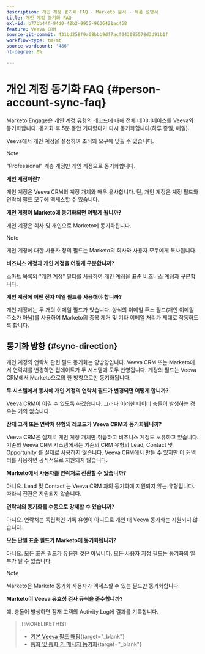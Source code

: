 ```yaml
---
description: 개인 계정 동기화 FAQ - Marketo 문서 - 제품 설명서
title: 개인 계정 동기화 FAQ
exl-id: b77bb44f-94d0-40b2-9955-9636421ac468
feature: Veeva CRM
source-git-commit: 431bd258f9a68bbb9df7acf043085578d3d91b1f
workflow-type: tm+mt
source-wordcount: '486'
ht-degree: 0%

---
```


# 개인 계정 동기화 FAQ {#person-account-sync-faq}

Marketo Engage은 개인 계정 유형의 레코드에 대해 전체 데이터베이스를 Veeva와 동기화합니다. 동기화 후 5분 동안 기다렸다가 다시 동기화합니다(하루 종일, 매일).

Veeva에서 개인 계정을 설정하여 조직의 요구에 맞출 수 있습니다.

>[!NOTE]
>
>&quot;Professional&quot; 계층 계정만 개인 계정으로 동기화합니다.

**개인 계정이란?**

개인 계정은 Veeva CRM의 계정 개체와 매우 유사합니다. 단, 개인 계정은 계정 필드와 연락처 필드 모두에 액세스할 수 있습니다.

**개인 계정이 Marketo에 동기화되면 어떻게 됩니까?**

개인 계정은 회사 및 개인으로 Marketo에 동기화됩니다.

>[!NOTE]
>
>개인 계정에 대한 사용자 정의 필드는 Marketo의 회사와 사용자 모두에게 복사됩니다.

**비즈니스 계정과 개인 계정을 어떻게 구분합니까?**

스마트 목록의 &quot;개인 계정&quot; 필터를 사용하여 개인 계정을 표준 비즈니스 계정과 구분합니다.

**개인 계정에 어떤 전자 메일 필드를 사용해야 합니까?**

개인 계정에는 두 개의 이메일 필드가 있습니다. 양식의 이메일 주소 필드(개인 이메일 주소가 아님)를 사용하여 Marketo의 중복 제거 및 기타 이메일 처리가 제대로 작동하도록 합니다.

## 동기화 방향 {#sync-direction}

개인 계정의 연락처 관련 필드 동기화는 양방향입니다. Veeva CRM 또는 Marketo에서 연락처를 변경하면 업데이트가 두 시스템에 모두 반영됩니다. 계정의 필드는 Veeva CRM에서 Marketo으로의 한 방향으로만 동기화됩니다.

**두 시스템에서 동시에 개인 계정의 연락처 필드가 변경되면 어떻게 합니까?**

Veeva CRM이 이길 수 있도록 하겠습니다. 그러나 이러한 데이터 충돌이 발생하는 경우는 거의 없습니다.

**잠재 고객 또는 연락처 유형의 레코드가 Veeva CRM과 동기화됩니까?**

Veeva CRM은 실제로 개인 계정 개체만 취급하고 비즈니스 계정도 보유하고 있습니다. 기존의 Veeva CRM 시스템에서는 기존의 CRM 유형의 Lead, Contact 및 Opportunity 를 실제로 사용하지 않습니다. Veeva CRM에서 만들 수 있지만 이 커넥터를 사용하면 공식적으로 지원되지 않습니다.

**Marketo에서 사용자를 연락처로 전환할 수 있습니까?**

아니요. Lead 및 Contact 는 Veeva CRM 과의 동기화에 지원되지 않는 유형입니다. 따라서 전환은 지원되지 않습니다.

**연락처의 동기화를 수동으로 강제할 수 있습니까?**

아니요. 연락처는 독립적인 기록 유형이 아니므로 개인 대 Veeva 동기화는 지원되지 않습니다.

**모든 단일 표준 필드가 Marketo에 동기화됩니까?**

아니요. 모든 표준 필드가 유용한 것은 아닙니다. 모든 사용자 지정 필드는 동기화의 일부가 될 수 있습니다.

>[!NOTE]
>
>Marketo은 Marketo 동기화 사용자가 액세스할 수 있는 필드만 동기화합니다.

**Marketo이 Veeva 유효성 검사 규칙을 준수합니까?**

예. 충돌이 발생하면 잠재 고객의 Activity Log에 결과를 기록합니다.

>[!MORELIKETHIS]
>
>* [기본 Veeva 필드 매핑](/help/marketo/product-docs/crm-sync/veeva-crm-sync/sync-details/default-veeva-field-mapping.md){target="_blank"}
>* [통화 및 통화 키 메시지 동기화](/help/marketo/product-docs/crm-sync/veeva-crm-sync/sync-details/syncing-call-and-call-key-messages.md){target="_blank"}
